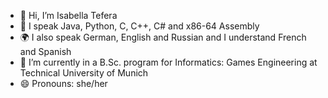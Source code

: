 - 👋 Hi, I’m Isabella Tefera
- 👀 I speak Java, Python, C, C++, C# and x86-64 Assembly
- 🌍 I also speak German, English and Russian and I understand French and Spanish
- 🌱 I’m currently in a B.Sc. program for Informatics: Games Engineering at Technical University of Munich
- 😄 Pronouns: she/her

<!---
teferabella/teferabella is a ✨ special ✨ repository because its `README.md` (this file) appears on your GitHub profile.
You can click the Preview link to take a look at your changes.
--->
